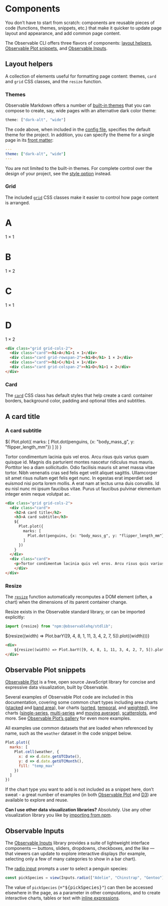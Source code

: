 # Components

You don’t have to start from scratch: components are reusable pieces of code (functions, themes, snippets, etc.) that make it quicker to update page layout and appearance, and add common page content.

The Observable CLI offers three flavors of components: [layout helpers](#layout-helpers), [Observable Plot snippets](#observable-plot-snippets), and [Observable Inputs](#observable-inputs).

## Layout helpers

A collection of elements useful for formatting page content: themes, `card` and `grid` CSS classes, and the `resize` function.

### Themes

<!-- TODO update link to themes gallery layout/themes.md page once added-->
Observable Markdown offers a number of [built-in themes](./config#theme) that you can compose to create, say, wide pages with an alternative dark color theme:

```js run=false
theme: ["dark-alt", "wide"]
```

The code above, when included in the [config file](./config), specifies the default theme for the project. In addition, you can specify the theme for a single page in its [front matter](markdown#front-matter):

```yaml
---
theme: ["dark-alt", "wide"]
---
```

You are not limited to the built-in themes. For complete control over the design of your project, see the [style option](./config/#style) instead.

### Grid

The included [`grid`](./layout/grid) CSS classes make it easier to control how page content is arranged. 

<div class="grid grid-cols-2">
  <div class="card"><h1>A</h1>1 × 1</div>
  <div class="card grid-rowspan-2"><h1>B</h1> 1 × 2</div>
  <div class="card"><h1>C</h1>1 × 1</div>
  <div class="card grid-colspan-2"><h1>D</h1>1 × 2</div>
</div>

```html run=false
<div class="grid grid-cols-2">
  <div class="card"><h1>A</h1>1 × 1</div>
  <div class="card grid-rowspan-2"><h1>B</h1> 1 × 2</div>
  <div class="card"><h1>C</h1>1 × 1</div>
  <div class="card grid-colspan-2"><h1>D</h1>1 × 2</div>
</div>
```

### Card

The [`card`](./layout/card) CSS class has default styles that help create a card: container borders, background color, padding and optional titles and subtitles. 

<div class="grid grid-cols-2">
  <div class="card">
    <h2>A card title</h2>
    <h3>A card subtitle</h3>
    ${
      Plot.plot({
        marks: [
          Plot.dot(penguins, {x: "body_mass_g", y: "flipper_length_mm"})
        ]
      })
    }
  </div>
  <div class="card">
    <p>Tortor condimentum lacinia quis vel eros. Arcu risus quis varius quam quisque id. Magnis dis parturient montes nascetur ridiculus mus mauris. Porttitor leo a diam sollicitudin. Odio facilisis mauris sit amet massa vitae tortor. Nibh venenatis cras sed felis eget velit aliquet sagittis. Ullamcorper sit amet risus nullam eget felis eget nunc. In egestas erat imperdiet sed euismod nisi porta lorem mollis. A erat nam at lectus urna duis convallis. Id eu nisl nunc mi ipsum faucibus vitae. Purus ut faucibus pulvinar elementum integer enim neque volutpat ac.</p>
    </div>
</div>

```html run=false
<div class="grid grid-cols-2">
  <div class="card">
    <h2>A card title</h2>
    <h3>A card subtitle</h3>
    ${
      Plot.plot({
        marks: [
          Plot.dot(penguins, {x: "body_mass_g", y: "flipper_length_mm"})
        ]
      })
    }
  </div>
  <div class="card">
    <p>Tortor condimentum lacinia quis vel eros. Arcu risus quis varius quam quisque id. Magnis dis parturient montes nascetur ridiculus mus mauris. Porttitor leo a diam sollicitudin. Odio facilisis mauris sit amet massa vitae tortor. Nibh venenatis cras sed felis eget velit aliquet sagittis. Ullamcorper sit amet risus nullam eget felis eget nunc. In egestas erat imperdiet sed euismod nisi porta lorem mollis. A erat nam at lectus urna duis convallis. Id eu nisl nunc mi ipsum faucibus vitae. Purus ut faucibus pulvinar elementum integer enim neque volutpat ac.</p>
    </div>
</div>
```

### Resize

The [`resize`](./layout/resize) function automatically recomputes a DOM element (often, a chart) when the dimensions of its parent container change. 

Resize exists in the Observable standard library, or can be imported explicitly:

```js echo
import {resize} from "npm:@observablehq/stdlib";
```

<div>
    ${resize((width) => Plot.barY([9, 4, 8, 1, 11, 3, 4, 2, 7, 5]).plot({width}))}
</div>

```html run=false
<div>
    ${resize((width) => Plot.barY([9, 4, 8, 1, 11, 3, 4, 2, 7, 5]).plot({width}))}
</div>
```

## Observable Plot snippets

[Observable Plot](https://observablehq.com/plot/) is a free, open source JavaScript library for concise and expressive data visualization, built by Observable.

Several examples of Observable Plot code are included in this documentation, covering some common chart types including area charts ([stacked](./charts/area#stacked-area-chart) and [band area](./charts/area#band-area-chart)), bar charts ([sorted](./charts/bar#sorted-bar-chart), [temporal](./charts/bar#temporal-bar-chart), and [weighted](./charts/bar#weighted-top-10-bar-chart)), line charts ([single-series](./charts/line#basic-line-chart), [multi-series](./charts/line#multi-series-line-chart) and [moving average](./charts/line#moving-average-line-chart)), [scatterplots](./charts/dot#scatterplot), and more. See [Observable Plot’s gallery](https://observablehq.com/@observablehq/plot-gallery) for even more examples.

All examples use common datasets that are loaded when referenced by name, such as the `weather` dataset in the code snippet below.

```js echo
Plot.plot({
  marks: [
    Plot.cell(weather, {
      x: d => d.date.getUTCDate(),
      y: d => d.date.getUTCMonth(),
      fill: "temp_max"
    })
  ]
})
```

If the chart type you want to add is not included as a snippet here, don’t sweat - a great number of examples (in both [Observable Plot](https://observablehq.com/@observablehq/plot-gallery) and [D3](https://observablehq.com/@d3/gallery)) are available to explore and reuse.

**Can I use other data visualization libraries?** Absolutely. Use any other visualization library you like by [importing from npm](./javascript/imports).

## Observable Inputs

The [Observable Inputs](./lib/inputs) library provides a suite of lightweight interface components — buttons, sliders, dropdowns, checkboxes, and the like — that viewers can update to explore interactive displays (for example, selecting only a few of many categories to show in a bar chart).

The [radio input](./inputs/radio) prompts a user to select a penguin species:

```js echo
const pickSpecies = view(Inputs.radio(["Adelie", "Chinstrap", "Gentoo"], {value: "Gentoo", label: "Penguin species:"}))
```

The value of `pickSpecies` (<tt>="${pickSpecies}"</tt>) can then be accessed elsewhere in the page, as a parameter in other computations, and to create interactive charts, tables or text with [inline expressions](./javascript#inline-expressions).